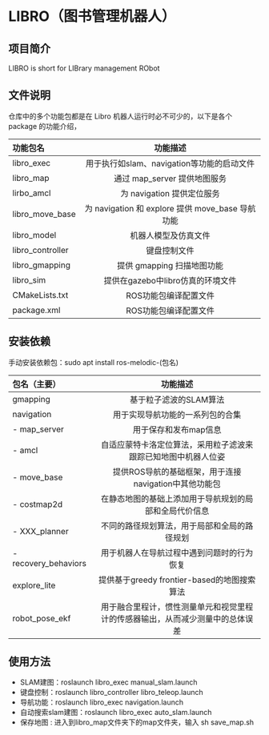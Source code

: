 # LIBRO（图书管理机器人）
## 项目简介
LIBRO is short for LIBrary management RObot

## 文件说明
仓库中的多个功能包都是在 Libro 机器人运行时必不可少的，以下是各个 package 的功能介绍，

|功能包名|功能描述|
|:-----|:----:|
|libro_exec|用于执行如slam、navigation等功能的启动文件|
|libro_map|通过 map_server 提供地图服务|
|lirbo_amcl|为 navigation 提供定位服务|
|libro_move_base|为 navigation 和 explore 提供 move_base 导航功能|
|libro_model|机器人模型及仿真文件|
|libro_controller|键盘控制文件|
|libro_gmapping|提供 gmapping 扫描地图功能|
|libro_sim|提供在gazebo中libro仿真的环境文件|
|CMakeLists.txt|ROS功能包编译配置文件|
|package.xml|ROS功能包编译配置文件|

## 安装依赖
手动安装依赖包：sudo apt install ros-melodic-(包名)

|包名（主要）|功能描述|
|:-----|:----:|
|gmapping|基于粒子滤波的SLAM算法|
|navigation|用于实现导航功能的一系列包的合集|
|- map_server|用于保存和发布map信息|
|- amcl|自适应蒙特卡洛定位算法，采用粒子滤波来跟踪已知地图中机器人位姿|
|- move_base|提供ROS导航的基础框架，用于连接navigation中其他功能包|
|- costmap2d|在静态地图的基础上添加用于导航规划的局部和全局代价信息|
|- XXX_planner|不同的路径规划算法，用于局部和全局的路径规划|
|- recovery_behaviors|用于机器人在导航过程中遇到问题时的行为恢复|
|explore_lite|提供基于greedy frontier-based的地图搜索算法|
|robot_pose_ekf|用于融合里程计，惯性测量单元和视觉里程计的传感器输出，从而减少测量中的总体误差|

## 使用方法
- SLAM建图：roslaunch libro_exec manual_slam.launch 
- 键盘控制：roslaunch libro_controller libro_teleop.launch 
- 导航功能：roslaunch libro_exec navigation.launch 
- 自动搜索slam建图：roslaunch libro_exec auto_slam.launch 
- 保存地图 :
  进入到libro_map文件夹下的map文件夹，输入
  sh save_map.sh
